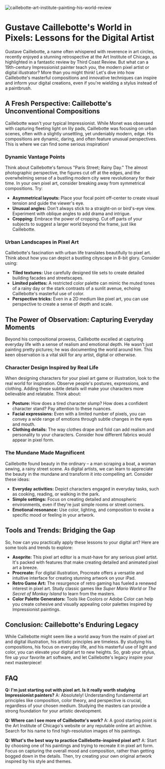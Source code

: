 ![caillebotte-art-institute-painting-his-world-review](https://images.pexels.com/photos/18069362/pexels-photo-18069362.png?auto=compress&cs=tinysrgb&fit=crop&h=627&w=1200)

# Gustave Caillebotte's World in Pixels: Lessons for the Digital Artist

Gustave Caillebotte, a name often whispered with reverence in art circles, recently enjoyed a stunning retrospective at the Art Institute of Chicago, as highlighted in a fantastic review by Third Coast Review. But what can a 19th-century Impressionist painter teach *you*, the modern pixel artist or digital illustrator? More than you might think! Let's dive into how Caillebotte's masterful compositions and innovative techniques can inspire and inform your digital creations, even if you're wielding a stylus instead of a paintbrush.

## A Fresh Perspective: Caillebotte's Unconventional Compositions

Caillebotte wasn't your typical Impressionist. While Monet was obsessed with capturing fleeting light on lily pads, Caillebotte was focusing on urban scenes, often with a slightly unsettling, yet undeniably modern, edge. His compositions are dynamic, daring, and often feature unusual perspectives. This is where we can find some serious inspiration!

### Dynamic Vantage Points

Think about Caillebotte's famous "Paris Street; Rainy Day." The almost photographic perspective, the figures cut off at the edges, and the overwhelming sense of a bustling modern city were revolutionary for their time. In your own pixel art, consider breaking away from symmetrical compositions. Try:

*   **Asymmetrical layouts:** Place your focal point off-center to create visual tension and guide the viewer's eye.
*   **Unusual angles:** Don't always stick to a straight-on or bird's-eye view. Experiment with oblique angles to add drama and intrigue.
*   **Cropping:** Embrace the power of cropping. Cut off parts of your subjects to suggest a larger world beyond the frame, just like Caillebotte.

### Urban Landscapes in Pixel Art

Caillebotte's fascination with urban life translates beautifully to pixel art. Think about how you can depict a bustling cityscape in 8-bit glory. Consider using:

*   **Tiled textures:** Use carefully designed tile sets to create detailed building facades and streetscapes.
*   **Limited palettes:** A restricted color palette can mimic the muted tones of a rainy day or the stark contrasts of a sunlit avenue, echoing Caillebotte's masterful use of color.
*   **Perspective tricks:** Even in a 2D medium like pixel art, you can use perspective to create a sense of depth and scale.

## The Power of Observation: Capturing Everyday Moments

Beyond his compositional prowess, Caillebotte excelled at capturing everyday life with a sense of realism and emotional depth. He wasn't just painting pretty pictures; he was documenting the world around him. This keen observation is a vital skill for any artist, digital or otherwise.

### Character Design Inspired by Real Life

When designing characters for your pixel art game or illustration, look to the real world for inspiration. Observe people's postures, expressions, and clothing. Adding these subtle details will make your characters more believable and relatable. Think about:

*   **Posture:** How does a tired character slump? How does a confident character stand? Pay attention to these nuances.
*   **Facial expressions:** Even with a limited number of pixels, you can convey a wide range of emotions through subtle changes in the eyes and mouth.
*   **Clothing details:** The way clothes drape and fold can add realism and personality to your characters. Consider how different fabrics would appear in pixel form.

### The Mundane Made Magnificent

Caillebotte found beauty in the ordinary – a man scraping a boat, a woman sewing, a rainy street scene. As digital artists, we can learn to appreciate the beauty in the mundane and transform it into compelling art. Consider these ideas:

*   **Everyday activities:** Depict characters engaged in everyday tasks, such as cooking, reading, or walking in the park.
*   **Simple settings:** Focus on creating detailed and atmospheric environments, even if they're just simple rooms or street corners.
*   **Emotional resonance:** Use color, lighting, and composition to evoke a specific mood or feeling in your artwork.

## Tools and Trends: Bridging the Gap

So, how can you practically apply these lessons to your digital art? Here are some tools and trends to explore:

*   **Aseprite:** This pixel art editor is a must-have for any serious pixel artist. It's packed with features that make creating detailed and animated pixel art a breeze.
*   **Procreate:** For digital illustration, Procreate offers a versatile and intuitive interface for creating stunning artwork on your iPad.
*   **Retro Game Art:** The resurgence of retro gaming has fueled a renewed interest in pixel art. Study classic games like *Super Mario World* or *The Secret of Monkey Island* to learn from the masters.
*   **Color Palette Generators:** Tools like Coolors or Adobe Color can help you create cohesive and visually appealing color palettes inspired by Impressionist paintings.

## Conclusion: Caillebotte's Enduring Legacy

While Caillebotte might seem like a world away from the realm of pixel art and digital illustration, his artistic principles are timeless. By studying his compositions, his focus on everyday life, and his masterful use of light and color, you can elevate your digital art to new heights. So, grab your stylus, fire up your favorite art software, and let Caillebotte's legacy inspire your next masterpiece!

## FAQ

**Q: I'm just starting out with pixel art. Is it really worth studying Impressionist painters?**
A: Absolutely! Understanding fundamental art principles like composition, color theory, and perspective is crucial, regardless of your chosen medium. Studying the masters can provide a strong foundation for your artistic development.

**Q: Where can I see more of Caillebotte's work?**
A: A good starting point is the Art Institute of Chicago's website or any reputable online art archive. Search for his name to find high-resolution images of his paintings.

**Q: What's the best way to practice Caillebotte-inspired pixel art?**
A: Start by choosing one of his paintings and trying to recreate it in pixel art form. Focus on capturing the overall mood and composition, rather than getting bogged down in the details. Then, try creating your own original artwork inspired by his style and themes.
